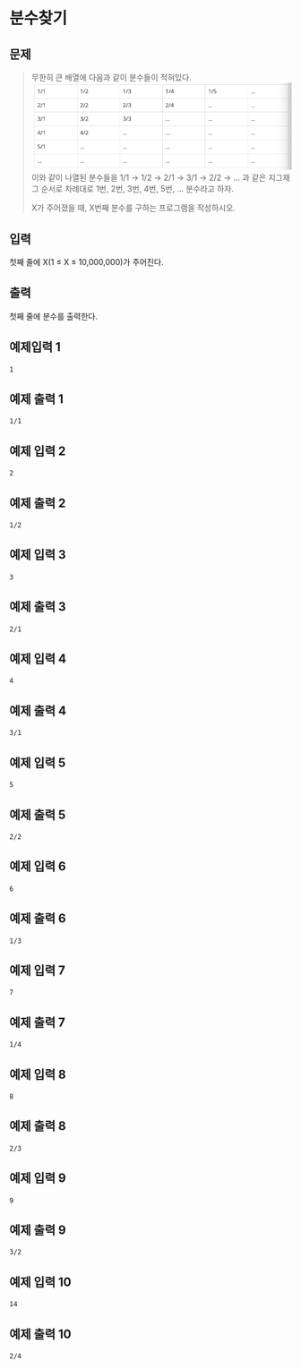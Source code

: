 # 분수찾기
## 문제
>무한히 큰 배열에 다음과 같이 분수들이 적혀있다.
> ![img.png](img.png)
> 이와 같이 나열된 분수들을 1/1 → 1/2 → 2/1 → 3/1 → 2/2 → … 과 같은 지그재그 순서로 차례대로 1번, 2번, 3번, 4번, 5번, … 분수라고 하자.
>
> X가 주어졌을 때, X번째 분수를 구하는 프로그램을 작성하시오.
## 입력
첫째 줄에 X(1 ≤ X ≤ 10,000,000)가 주어진다.

## 출력
첫째 줄에 분수를 출력한다.

## 예제입력 1
```
1
```
## 예제 출력 1
```
1/1
```
## 예제 입력 2
```
2
```
## 예제 출력 2
```
1/2
```
## 예제 입력 3
```
3
```
## 예제 출력 3
```
2/1
```
## 예제 입력 4
```
4
```
## 예제 출력 4
```
3/1
```
## 예제 입력 5
```
5
```
## 예제 출력 5
```
2/2
```
## 예제 입력 6
```
6
```
## 예제 출력 6
```
1/3
```
## 예제 입력 7
```
7
```
## 예제 출력 7
```
1/4
```
## 예제 입력 8
```
8
```
## 예제 출력 8
```
2/3
```
## 예제 입력 9
```
9
```
## 예제 출력 9
```
3/2
```
## 예제 입력 10
```
14
```
## 예제 출력 10
```
2/4
```